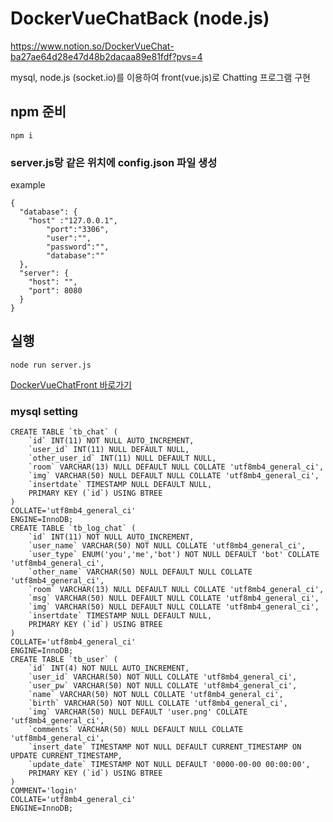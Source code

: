 # DockerVueChatBack (node.js)

https://www.notion.so/DockerVueChat-ba27ae64d28e47d48b2dacaa89e81fdf?pvs=4

mysql, node.js 
(socket.io)를 이용하여 front(vue.js)로 Chatting 프로그램 구현

## npm 준비

```
npm i 
```

### server.js랑 같은 위치에 config.json 파일 생성

example

```
{
  "database": {
    "host" :"127.0.0.1",
        "port":"3306",
        "user":"",
        "password":"",
        "database":""
  },
  "server": {
    "host": "",
    "port": 8080
  }
}
```

## 실행
```
node run server.js
```

[DockerVueChatFront 바로가기](https://github.com/seunghwan94/DockerVueChatFront)


### mysql setting

```
CREATE TABLE `tb_chat` (
	`id` INT(11) NOT NULL AUTO_INCREMENT,
	`user_id` INT(11) NULL DEFAULT NULL,
	`other_user_id` INT(11) NULL DEFAULT NULL,
	`room` VARCHAR(13) NULL DEFAULT NULL COLLATE 'utf8mb4_general_ci',
	`img` VARCHAR(50) NULL DEFAULT NULL COLLATE 'utf8mb4_general_ci',
	`insertdate` TIMESTAMP NULL DEFAULT NULL,
	PRIMARY KEY (`id`) USING BTREE
)
COLLATE='utf8mb4_general_ci'
ENGINE=InnoDB;
CREATE TABLE `tb_log_chat` (
	`id` INT(11) NOT NULL AUTO_INCREMENT,
	`user_name` VARCHAR(50) NOT NULL COLLATE 'utf8mb4_general_ci',
	`user_type` ENUM('you','me','bot') NOT NULL DEFAULT 'bot' COLLATE 'utf8mb4_general_ci',
	`other_name` VARCHAR(50) NULL DEFAULT NULL COLLATE 'utf8mb4_general_ci',
	`room` VARCHAR(13) NULL DEFAULT NULL COLLATE 'utf8mb4_general_ci',
	`msg` VARCHAR(50) NULL DEFAULT NULL COLLATE 'utf8mb4_general_ci',
	`img` VARCHAR(50) NULL DEFAULT NULL COLLATE 'utf8mb4_general_ci',
	`insertdate` TIMESTAMP NULL DEFAULT NULL,
	PRIMARY KEY (`id`) USING BTREE
)
COLLATE='utf8mb4_general_ci'
ENGINE=InnoDB;
CREATE TABLE `tb_user` (
	`id` INT(4) NOT NULL AUTO_INCREMENT,
	`user_id` VARCHAR(50) NOT NULL COLLATE 'utf8mb4_general_ci',
	`user_pw` VARCHAR(50) NOT NULL COLLATE 'utf8mb4_general_ci',
	`name` VARCHAR(50) NOT NULL COLLATE 'utf8mb4_general_ci',
	`birth` VARCHAR(50) NOT NULL COLLATE 'utf8mb4_general_ci',
	`img` VARCHAR(50) NULL DEFAULT 'user.png' COLLATE 'utf8mb4_general_ci',
	`comments` VARCHAR(50) NULL DEFAULT NULL COLLATE 'utf8mb4_general_ci',
	`insert_date` TIMESTAMP NOT NULL DEFAULT CURRENT_TIMESTAMP ON UPDATE CURRENT_TIMESTAMP,
	`update_date` TIMESTAMP NOT NULL DEFAULT '0000-00-00 00:00:00',
	PRIMARY KEY (`id`) USING BTREE
)
COMMENT='login'
COLLATE='utf8mb4_general_ci'
ENGINE=InnoDB;
```

